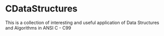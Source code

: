 # CDataStructures

This is a collection of interesting and useful application of Data Structures and Algorithms in ANSI C - C99